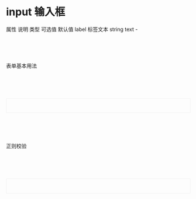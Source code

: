 
# input 输入框
属性          说明              类型              可选值                默认值
label         标签文本          string           text                     -           

<script setup>
import demo1 from './demo1.vue';
import demo2 from './demo2.vue';
import codeds from '@/components/codeds.vue';
</script>

<div class="doc1">表单基本用法</div>
<div class="doc2">
<demo1></demo1>
</div>
<Suspense><codeds compname="lform" demoname="demo1"></codeds></Suspense>

<div class="doc1">正则校验</div>
<div class="doc2">
<demo2></demo2>
</div>
<Suspense><codeds compname="lform" demoname="demo2"></codeds></Suspense>
<style>
    .doc2{
        display:"block";
        border:1px solid #f0f0f0;
        /* height:20vh; */
        padding:2vw;
        margin-top:2vh;
    }
    .doc1{
        margin-top:2vh;
    }
</style>
